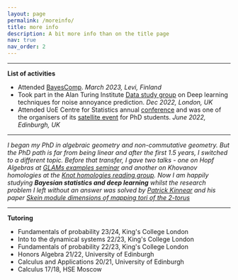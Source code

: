 ```yaml
---
layout: page
permalink: /moreinfo/
title: more info
description: A bit more info than on the title page
nav: true
nav_order: 2
---
```

___

**List of activities**

- Attended [BayesComp](https://bayescomp2023.com). *March 2023, Levi, Finland*
- Took part in the Alan Turing Institute [Data study group](https://www.turing.ac.uk/events/data-study-group-december-2022) on Deep learning techniques for noise annoyance prediction. *Dec 2022, London, UK*
- Attended UoE Centre for Statistics annual [conference](https://centreforstatistics.maths.ed.ac.uk/cfs/events/the-cfs-annual-conference/cfsc-2022) and was one of the organisers of its [satellite event](https://centreforstatistics.maths.ed.ac.uk/cfs/events/the-cfs-annual-conference/cfs-phd-student-day-2022) for PhD students. *June 2022, Edinburgh, UK*
  
___

*I began my PhD in algebraic geometry and non-commutative geometry.  But the PhD path is far from being linear and after the first 1.5 years, I switched to a different topic. Before that transfer, I gave two talks - one on Hopf Algebras at [GLAMs examples seminar](https://www.glams.org/2020-cohort/examples-seminar) and another on Khovanov homologies at the [Knot homologies reading group](https://sites.google.com/site/psafronov/notes/knot-homology). Now I am happily studying **Bayesian statistics and deep learning** whilst the research problem I left without an answer was solved by [Patrick Kinnear](https://www.maths.ed.ac.uk/~s1524448/) and his paper [Skein module dimensions of mapping tori of the 2-torus](https://arxiv.org/abs/2304.07332)* 

___

**Tutoring**
- Fundamentals of probability 23/24, King's College London
- Into to the dynamical systems 22/23, King's College London
- Fundamentals of probability 22/23, King's College London
- Honors Algebra 21/22, University of Edinburgh
- Calculus and Applications 20/21, University of Edinburgh
- Calculus 17/18, HSE Moscow
  
